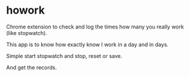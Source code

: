 # howork
Chrome extension to check and log the times how many you really work (like stopwatch).

This app is to know how exactly know I work in a day and in days.

Simple start stopwatch and stop, reset or save.

And get the records.

